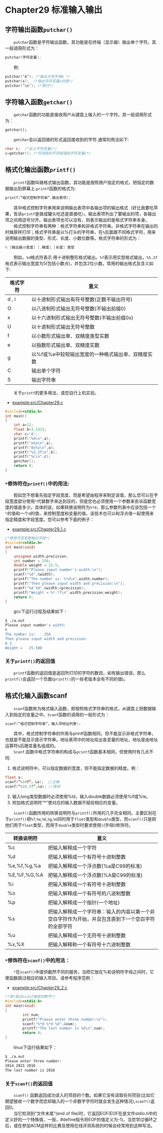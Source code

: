 # Chapter29 标准输入输出

## 字符输出函数`putchar()`
&emsp;&emsp;`putchar`函数是字符输出函数，其功能是在终端（显示器）输出单个字符。其一般调用形式为： 
```C
putchar(字符变量); 
```
&emsp;&emsp;例: 
```C
putchar(‘A’); /*输出大写字母A */
putchar(x);  /*输出字符变量x的值*/
putchar(‘\n’); /*换行*/
```

## 字符输入函数`getchar()`
&emsp;&emsp;`getchar`函数的功能是接收用户从键盘上输入的一个字符。其一般调用形式为： 
```
getchar(); 
```
&emsp;&emsp;`getchar`会以返回值的形式返回接收到的字符.通常的用法如下: 
```C
char c;  /*定义字符变量c*/
c=getchar(); /*将读取的字符赋值给字符变量c*/
```
## 格式化输出函数`printf()`
&emsp;&emsp;`printf`函数叫做格式输出函数，其功能是按照用户指定的格式，把指定的数据输出到屏幕上.`printf`函数的格式为: 
```C
printf(“格式控制字符串”,输出表项); 
```
&emsp;&emsp;其中格式控制字符串用来说明输出表项中各输出项的输出格式（好比我要吃苹果，告诉`printf`是做成罐头吃还是直接吃）。输出表项列出了要输出的项，各输出项之间用逗号分开。输出表项也可以没有，则表示输出的是格式字符串本身。<br> 
&emsp;&emsp;格式控制字符串有两种：格式字符串和非格式字符串。非格式字符串在输出的时候原样打印；格式字符串是以%打头的字符串，在`%`后面跟不同格式字符，用来说明输出数据的类型、形式、长度、小数位数等。格式字符串的形式为： 
```C
% [输出最小宽度] [.精度] [长度] 类型 
```
&emsp;&emsp;例如，`%d`格式符表示 用十进制整形格式输出。`%f`表示用实型格式输出，`%5.2f` 格式表示输出宽度为5(包括小数点)，并包含2位小数。常用的输出格式及含义如下:

|格式字符|意义|
|---|---|
|d , i	|以十进制形式输出有符号整数(正数不输出符号)
|O|	以八进制形式输出无符号整数(不输出前缀0)
|x|	以十六进制形式输出无符号整数(不输出前缀0x)
|U|	以十进制形式输出无符号整数
|f|	以小数形式输出单、双精度类型实数
|e|	以指数形式输出单、双精度实数
|g|	以%f或%e中较短输出宽度的一种格式输出单、双精度实数
|C|	输出单个字符
|S|输出字符串

&emsp;&emsp;关于`printf`的更多用法，请您自行上机实验。 
* [example:src/Chapter29.c](../src/Chapter29.c)   
```C
#include<stdio.h>
int main()
{
    int a=12;
    float b=3.1415;
    char c='A';
    printf("%d\n",a);
    printf("o%o\n",a);
    printf("0x%x\n",a);
    printf("%3.2f\n",b);
    printf("%c\n",c);
    getchar();
    return 0;
}
```
### `*`修饰符在`printf()`中的用法:<br>
&emsp;&emsp;假如您不想事先指定字段宽度，而是希望由程序来制定该值，那么您可以在字段宽度部分使用`*`代替数字来达到目的，但是您也必须使用一个参数来告诉函数宽度的值是多少。具体的说，如果转换说明符为`%*d`，那么参数列表中应该包括一个`*`的值和一个`d`的值，来控制宽度和变量的值。该技术也可以和浮点值一起使用来指定精度和字段宽度。您可以参考下面的例子： 

* [example:src/Chapter29_1.c](../src/Chapter29_1.c)
```C
/*使用可变宽度输出字段*/
#include<stdio.h>
int main(void)
{
    unsigned width,precision;
    int number = 256;
    double weight = 25.5;
    printf("Please input number's width:\n");
    scanf("%d",&width);
    printf("The number is: %*d\n",width,number);
    printf("Then please input width and precision:\n");
    scanf("%d %d",&width,&precision);
    printf("Weight = %*.*f\n",width,precision,weight);
    return 0;
}
```
&emsp;&emsp;gcc下运行过程及结果如下： 
```sh
$ ./a.out
Please input number's width:
6
The number is:    256
Then please input width and precision:
8 3
Weight =   25.500
```

### 关于`printf()`的返回值
&emsp;&emsp;`printf`函数的返回值是返回所打印的字符的数目。如有输出错误，那么`printf()`会返回一个负数(`printf()`的一些老版本会有不同的值)。


## 格式化输入函数scanf

&emsp;&emsp;`scanf`函数称为格式输入函数，即按照格式字符串的格式，从键盘上把数据输入到指定的变量之中。`Scanf`函数的调用的一般形式为： 
```C
scanf(“格式控制字符串”，输入项地址列表); 
```
&emsp;&emsp;其中，格式控制字符串的作用与printf函数相同，但不能显示非格式字符串，也就是不能显示提示字符串。地址表项中的地址给出各变量的地址，地址是由地址运算符`&`后跟变量名组成的。<br> 
&emsp;&emsp;`Scanf` 函数中格式字符串的构成与`printf`函数基本相同，但使用时有几点不同.<br> 
1. 格式说明符中，可以指定数据的宽度，但不能指定数据的精度。例： 
```C
float a；
scanf(“%10f”，&a);  //正确
scanf(“%10.2f”,&a); //错误
```
2. 输入long类型数据时必须使用%ld，输入double数据必须使用%lf或%le。 
3. 附加格式说明符”*”使对应的输入数据不赋给相应的变量。 

&emsp;&emsp;`scanf()`函数所用的转换说明符与`printf()`所用的几乎完全相同。主要区别在于`printf()`把`%f`,`%e`,`%E`,`%g`,`%G`同时用于`float`类型和`double`类型，而`scanf()`只是把他们用于`float`类型，而用于`double`类型时要求使用`l`(字母l)修饰符。

|转换说明符 |意义|
|---|---|	
|%c|	把输入解释成一个字符
|%d	|把输入解释成一个有符号十进制整数
|%e,%f,%g,%a	|把输入解释成一个浮点数(%a是C99的标准)
|%E,%F,%G,%A	|把输入解释成一个浮点数(%A是C99的标准)
|%i	|把输入解释成一个有符号十进制整数
|%o	|把输入解释成一个有符号的八进制整数
|%p	|把输入解释成一个指针(一个地址)
|%s	|把输入解释成一个字符串：输入的内容以第一个非空白字符作为开始，并且包含直到下一个空白字符的全部字符
|%u|	把输入解释成一个无符号十进制整数
|%x,%X	|把输入解释称一个有符号十六进制整数

### `*`修饰符在`scanf()`中的用法：

&emsp;&emsp;`*`在`scanf()`中提供截然不同的服务，当把它放在%和说明符字母之间时，它使函数跳过相应的输入项目。请参考程序范例：
* [example:src/Chapter29_2.c](Chapter29_2.c)
```C 
/*用*跳过scanf接收的数字*/
#include<stdio.h>
int main(void)
{
        int num;
        printf("Please enter three number:\n");
        scanf("%*d %*d %d",&num);
        printf("The last number is %d\n",num);
        return 0;
}
```
&emsp;&emsp;linux下运行结果如下：

```sh
$ ./a.out  
Please enter three number:
2014 2015 2016
The last number is 2016
```

### 关于`scanf()`的返回值


&emsp;&emsp;`scanf()` 函数返回成功读入的项目的个数。如果它没有读取任何项目(比如它期望接收一个数字而您却输入的一个非数字字符时就会发生这种情况),`scanf()`返回0。 <br>
&emsp;&emsp;当它检测到“文件末尾”(end of file)时，它返回EOF(EOF在是文件stdio.h中的定义好的一个特殊值，一般，#define指令将EOF的值定义为-1)。当您学过循环之后，或在参加ACM这样的比赛及使用在线评测系统的时候会经常用到这种写法。



   
   >